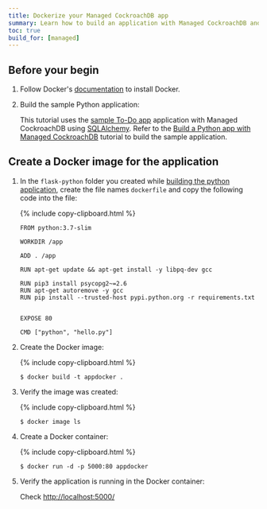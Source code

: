 ```yaml
---
title: Dockerize your Managed CockroachDB app
summary: Learn how to build an application with Managed CockroachDB and orchestrate it using Kubernetes.
toc: true
build_for: [managed]
---
```


## Before your begin

1. Follow Docker's [documentation](https://docs.docker.com/v17.12/docker-for-mac/install/) to install Docker.
2. Build the sample Python application:

    This tutorial uses the [sample To-Do app](https://github.com/cockroachdb/examples-python/tree/master/flask-sqlalchemy) application with Managed CockroachDB using [SQLAlchemy](https://docs.sqlalchemy.org/en/latest/). Refer to the [Build a Python app with Managed CockroachDB](managed-build-a-python-app.html) tutorial to build the sample application.

## Create a Docker image for the application

1. In the `flask-python` folder you created while [building the python application](managed-build-a-python-app.html), create the file names `dockerfile` and copy the following code into the file:

    {% include copy-clipboard.html %}
    ~~~
    FROM python:3.7-slim

    WORKDIR /app

    ADD . /app

    RUN apt-get update && apt-get install -y libpq-dev gcc

    RUN pip3 install psycopg2~=2.6
    RUN apt-get autoremove -y gcc
    RUN pip install --trusted-host pypi.python.org -r requirements.txt


    EXPOSE 80

    CMD ["python", "hello.py"]

    ~~~

2. Create the Docker image:

    {% include copy-clipboard.html %}
    ~~~ shell
    $ docker build -t appdocker .
    ~~~

3. Verify the image was created:

    {% include copy-clipboard.html %}
    ~~~ shell
    $ docker image ls
    ~~~

4. Create a Docker container:

    {% include copy-clipboard.html %}
    ~~~ shell
    $ docker run -d -p 5000:80 appdocker
    ~~~

5. Verify the application is running in the Docker container:

    Check [http://localhost:5000/](http://localhost:5000/)
